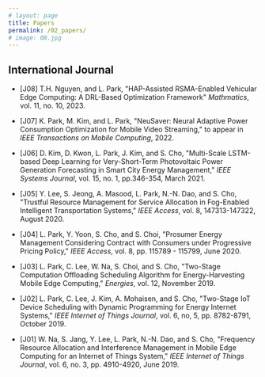 ```yaml
---
# layout: page
title: Papers
permalink: /02_papers/
# image: 08.jpg
---
```

## International Journal
* [J08] T.H. Nguyen, and L. Park, "HAP-Assisted RSMA-Enabled Vehicular Edge Computing: A DRL-Based Optimization Framework" *Mathmatics*, vol. 11, no. 10, 2023.

* [J07] K. Park, M. Kim, and L. Park, "NeuSaver: Neural Adaptive Power Consumption Optimization for Mobile Video Streaming," to appear in *IEEE Transactions on Mobile Computing*, 2022.

* [J06] D. Kim, D. Kwon, L. Park, J. Kim, and S. Cho, "Multi-Scale LSTM-based Deep Learning for Very-Short-Term Photovoltaic Power Generation Forecasting in Smart City Energy Management," *IEEE Systems Journal*, vol. 15, no. 1, pp.346-354, March 2021. 

* [J05] Y. Lee, S. Jeong, A. Masood, L. Park, N.-N. Dao, and S. Cho, "Trustful Resource Management for Service Allocation in Fog-Enabled Intelligent Transportation Systems," *IEEE Access*, vol. 8, 147313-147322, August 2020. 

* [J04] L. Park, Y. Yoon, S. Cho, and S. Choi, "Prosumer Energy Management Considering Contract with Consumers under Progressive Pricing Policy," *IEEE Access*, vol. 8, pp. 115789 - 115799,  June 2020. 

* [J03] L. Park, C. Lee, W. Na, S. Choi, and S. Cho, "Two-Stage Computation Offloading Scheduling Algorithm for Energy-Harvesting Mobile Edge Computing," *Energies*, vol. 12, November 2019. 

* [J02] L. Park, C. Lee, J. Kim, A. Mohaisen, and S. Cho, "Two-Stage IoT Device Scheduling with Dynamic Programming for Energy Internet Systems," *IEEE Internet of Things Journal*,  vol. 6, no, 5,  pp. 8782-8791, October 2019. 

* [J01] W. Na, S. Jang, Y. Lee, L. Park, N.-N. Dao, and S. Cho, "Frequency Resource Allocation and Interference Management in Mobile Edge Computing for an Internet of Things System," *IEEE Internet of Things Journal*, vol. 6, no. 3, pp. 4910-4920, June 2019.  
